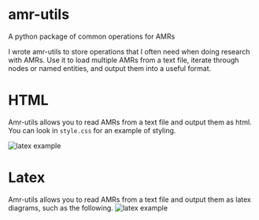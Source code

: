 # amr-utils
A python package of common operations for AMRs


I wrote amr-utils to store operations that I often need when doing research with AMRs. Use it to load multiple AMRs from a text file, iterate through nodes or named entities, and output them into a useful format.

# HTML
Amr-utils allows you to read AMRs from a text file and output them as html. You can look in `style.css` for an example of styling. 

![latex example](https://github.com/ablodge/amr-utils/blob/master/html_ex.PNG)

# Latex
Amr-utils allows you to read AMRs from a text file and output them as latex diagrams, such as the following.
![latex example](https://github.com/ablodge/amr-utils/blob/master/latex_ex.PNG)
